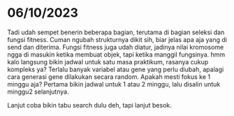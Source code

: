 # 06/10/2023
Tadi udah sempet benerin beberapa bagian, terutama di bagian seleksi dan fungsi fitness. Cuman ngubah strukturnya dikit sih, biar jelas apa aja yang di send dan diterima. Fungsi fitness juga udah diatur, jadinya nilai kromosome ngga di masukin ketika membuat objek, tapi ketika manggil fungsinya.
hmm kalo langsung bikin jadwal untuk satu masa praktikum, rasanya cukup kompleks ya? Terlalu banyak variabel atau gene yang perlu diubah, apalagi cara generasi gene dilakukan secara random. Apakah mesti fokus ke 1 minggu aja? Pertama bikin jadwal untuk 1 atau 2 minggu, lalu disalin untuk minggu2 selanjutnya.

Lanjut coba bikin tabu search dulu deh, tapi lanjut besok.